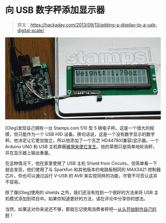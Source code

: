 # 向 USB 数字秤添加显示器

> 原文：<https://hackaday.com/2013/09/13/adding-a-display-to-a-usb-digital-scale/>

[![arduino_scale](img/8da0f9cbf238ec7e4debdc1a6bdc4a8b.png)](http://hackaday.com/wp-content/uploads/2013/09/arduino_scale.jpg)

[Oleg]发现自己拥有一台 Stamps.com 510 型 5 磅电子秤。这是一个很大的规模，但只能作为一个 USB HID 设备。换句话说，这是一个没有数字显示的数字秤。他决定让它更加独立，所以他添加了一个东芝 HD44780(兼容)显示器。一个 Arduino UNO 和 USB 主机屏蔽[被用来使它发生](https://www.circuitsathome.com/mcu/adding-a-display-to-a-digital-scale-using-arduino-and-usb-host-shield)。他的草图只是简单地轮询秤，并在显示器上输出重量。

在这种情况下，他在家里使用了 USB 主机 Shield from Circuits，但简单看一下就会发现，他们使用了与 Sparkfun 和其他版本的电路板相同的 MAX3421 控制器芯片。你也可以通过运行 V-USB 的 AVR 来实现同样的功能，尽管不可否认这并不容易。

除了像[Oleg]使用的 shields 之外，我们还没有找到一个很好的方法来将 USB 主机模式添加到项目中。如果你知道更好的方法，请在评论中分享你的想法。

当然，如果这对你来说还不够，那就忘记使用消费者秤吧—[从头开始制作自己的秤](http://hackaday.com/2013/06/12/building-a-digital-scale-from-scratch/)！